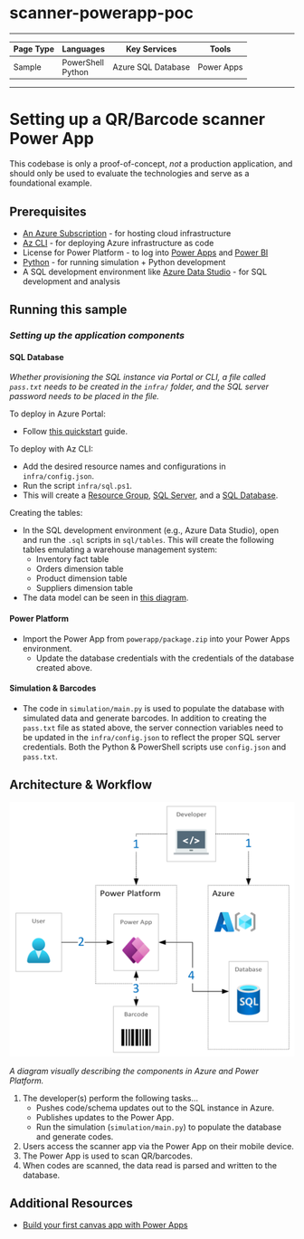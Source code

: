<!-- Create a pass.txt file in infra/
Python & PowerShell scripts will use config.json and pass.txt  -->

# scanner-powerapp-poc

---

| Page Type | Languages              | Key Services       | Tools      |
| --------- | ---------------------- | ------------------ | ---------- |
| Sample    | PowerShell <br> Python | Azure SQL Database | Power Apps |

---

# Setting up a QR/Barcode scanner Power App

This codebase is only a proof-of-concept, _*not*_ a production application, and should only be used to evaluate the technologies and serve as a foundational example.

## Prerequisites

-   [An Azure Subscription](https://azure.microsoft.com/en-us/free/) - for hosting cloud infrastructure
-   [Az CLI](https://learn.microsoft.com/en-us/cli/azure/install-azure-cli) - for deploying Azure infrastructure as code
-   License for Power Platform - to log into [Power Apps](https://make.powerapps.com/) and [Power BI](https://app.powerbi.com/home)
-   [Python](https://www.python.org/downloads/) - for running simulation + Python development
-   A SQL development environment like [Azure Data Studio](https://azure.microsoft.com/en-us/products/data-studio/) - for SQL development and analysis

## Running this sample

### _*Setting up the application components*_

#### SQL Database

_Whether provisioning the SQL instance via Portal or CLI, a file called `pass.txt` needs to be created in the `infra/` folder, and the SQL server password needs to be placed in the file._

To deploy in Azure Portal:

-   Follow [this quickstart](https://learn.microsoft.com/en-us/azure/azure-sql/database/single-database-create-quickstart?view=azuresql&tabs=azure-portal) guide.

To deploy with Az CLI:

-   Add the desired resource names and configurations in `infra/config.json`.
-   Run the script `infra/sql.ps1`.
-   This will create a [Resource Group](https://learn.microsoft.com/en-us/azure/azure-resource-manager/management/manage-resource-groups-cli#what-is-a-resource-group), [SQL Server](https://azure.microsoft.com/en-us/services/sql-database/campaign/#overview), and a [SQL Database](https://learn.microsoft.com/en-us/azure/azure-sql/database/sql-database-paas-overview?view=azuresql).

Creating the tables:

-   In the SQL development environment (e.g., Azure Data Studio), open and run the `.sql` scripts in `sql/tables`. This will create the following tables emulating a warehouse management system:
    -   Inventory fact table
    -   Orders dimension table
    -   Product dimension table
    -   Suppliers dimension table
-   The data model can be seen in [this diagram](docs/chart.png).

#### Power Platform

-   Import the Power App from `powerapp/package.zip` into your Power Apps environment.
    -   Update the database credentials with the credentials of the database created above.

#### Simulation & Barcodes

-   The code in `simulation/main.py` is used to populate the database with simulated data and generate barcodes. In addition to creating the `pass.txt` file as stated above, the server connection variables need to be updated in the `infra/config.json` to reflect the proper SQL server credentials. Both the Python & PowerShell scripts use `config.json` and `pass.txt`.

## Architecture & Workflow

![Azure & Power Platform diagram](/docs/diagram.png)

_A diagram visually describing the components in Azure and Power Platform._

1. The developer(s) perform the following tasks...
    - Pushes code/schema updates out to the SQL instance in Azure.
    - Publishes updates to the Power App.
    - Run the simulation (`simulation/main.py`) to populate the database and generate codes.
2. Users access the scanner app via the Power App on their mobile device.
3. The Power App is used to scan QR/barcodes.
4. When codes are scanned, the data read is parsed and written to the database.

## Additional Resources

-   [Build your first canvas app with Power Apps](https://learn.microsoft.com/en-us/training/modules/build-first-canvas-app/)
